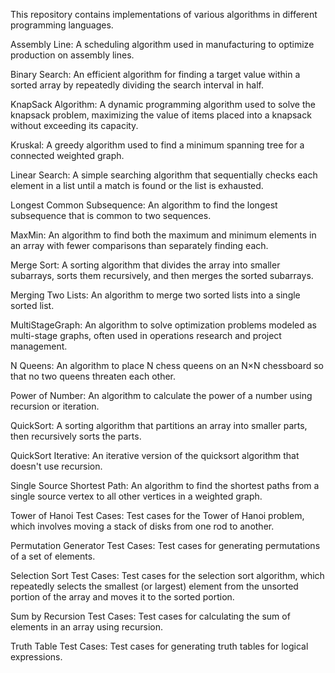 This repository contains implementations of various algorithms in different programming languages.

Assembly Line: A scheduling algorithm used in manufacturing to optimize production on assembly lines.

Binary Search: An efficient algorithm for finding a target value within a sorted array by repeatedly dividing the search interval in half.

KnapSack Algorithm: A dynamic programming algorithm used to solve the knapsack problem, maximizing the value of items placed into a knapsack without exceeding its capacity.

Kruskal: A greedy algorithm used to find a minimum spanning tree for a connected weighted graph.

Linear Search: A simple searching algorithm that sequentially checks each element in a list until a match is found or the list is exhausted.

Longest Common Subsequence: An algorithm to find the longest subsequence that is common to two sequences.

MaxMin: An algorithm to find both the maximum and minimum elements in an array with fewer comparisons than separately finding each.

Merge Sort: A sorting algorithm that divides the array into smaller subarrays, sorts them recursively, and then merges the sorted subarrays.

Merging Two Lists: An algorithm to merge two sorted lists into a single sorted list.

MultiStageGraph: An algorithm to solve optimization problems modeled as multi-stage graphs, often used in operations research and project management.

N Queens: An algorithm to place N chess queens on an N×N chessboard so that no two queens threaten each other.

Power of Number: An algorithm to calculate the power of a number using recursion or iteration.

QuickSort: A sorting algorithm that partitions an array into smaller parts, then recursively sorts the parts.

QuickSort Iterative: An iterative version of the quicksort algorithm that doesn't use recursion.

Single Source Shortest Path: An algorithm to find the shortest paths from a single source vertex to all other vertices in a weighted graph.

Tower of Hanoi Test Cases: Test cases for the Tower of Hanoi problem, which involves moving a stack of disks from one rod to another.

Permutation Generator Test Cases: Test cases for generating permutations of a set of elements.

Selection Sort Test Cases: Test cases for the selection sort algorithm, which repeatedly selects the smallest (or largest) element from the unsorted portion of the array and moves it to the sorted portion.

Sum by Recursion Test Cases: Test cases for calculating the sum of elements in an array using recursion.

Truth Table Test Cases: Test cases for generating truth tables for logical expressions.
